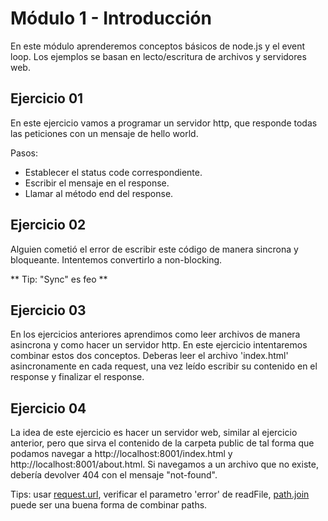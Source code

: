 # Módulo 1 - Introducción

En este módulo aprenderemos conceptos básicos de node.js y el event loop. Los ejemplos se basan en lecto/escritura de archivos y servidores web.

## Ejercicio 01

En este ejercicio vamos a programar un servidor http, que responde todas las peticiones con un mensaje de hello world.

Pasos: 

- Establecer el status code correspondiente.
- Escribir el mensaje en el response.
- Llamar al método end del response.

## Ejercicio 02

Alguien cometió el error de escribir este código de manera sincrona y bloqueante. 
Intentemos convertirlo a non-blocking.

** Tip: "Sync" es feo **

## Ejercicio 03

En los ejercicios anteriores aprendimos como leer archivos de manera asincrona y como hacer un servidor http. En este ejercicio intentaremos combinar estos dos conceptos.
Deberas leer el archivo 'index.html' asincronamente en cada request, una vez leído escribir su contenido en el response y finalizar el response.

## Ejercicio 04

La idea de este ejercicio es hacer un servidor web, similar al ejercicio anterior, pero que sirva el contenido de la carpeta public de tal forma que podamos navegar a http://localhost:8001/index.html
y http://localhost:8001/about.html. Si navegamos a un archivo que no existe, debería devolver 404 con el mensaje "not-found".

Tips: usar [request.url](http://nodejs.org/api/http.html#http_request_url), verificar el parametro 'error' de readFile, [path.join](http://nodejs.org/api/path.html#path_path_join_path1_path2) puede ser una buena forma de combinar paths.